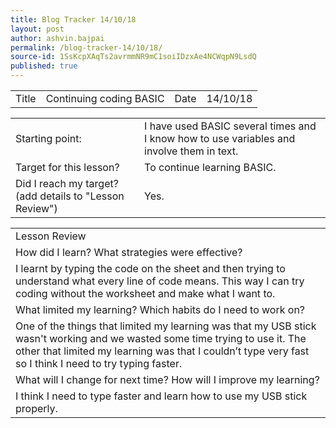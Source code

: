 ```yaml
---
title: Blog Tracker 14/10/18
layout: post
author: ashvin.bajpai
permalink: /blog-tracker-14/10/18/
source-id: 1SsKcpXAqTs2avrmmNR9mC1soiIDzxAe4NCWqpN9LsdQ
published: true
---
```

<table>
  <tr>
    <td>Title</td>
    <td>Continuing coding BASIC</td>
    <td>Date</td>
    <td>14/10/18</td>
  </tr>
</table>


<table>
  <tr>
    <td>Starting point:</td>
    <td>I have used BASIC several times and I know how to use variables and involve them in text.</td>
  </tr>
  <tr>
    <td>Target for this lesson?</td>
    <td>To continue learning BASIC.</td>
  </tr>
  <tr>
    <td>Did I reach my target? 
(add details to "Lesson Review")</td>
    <td> Yes.</td>
  </tr>
</table>


<table>
  <tr>
    <td>Lesson Review</td>
  </tr>
  <tr>
    <td>How did I learn? What strategies were effective? </td>
  </tr>
  <tr>
    <td>I learnt by typing the code on the sheet and then trying to understand what every line of code means. This way I can try coding without the worksheet and make what I want to.</td>
  </tr>
  <tr>
    <td>What limited my learning? Which habits do I need to work on? </td>
  </tr>
  <tr>
    <td>One of the things that limited my learning was that my USB stick wasn't working and we wasted some time trying to use it. The other that limited my learning was that I couldn’t type very fast so I think I need to try typing faster.</td>
  </tr>
  <tr>
    <td>What will I change for next time? How will I improve my learning?</td>
  </tr>
  <tr>
    <td>I think I need to type faster and learn how to use my USB stick properly.</td>
  </tr>
</table>


